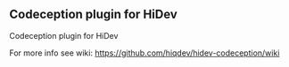 Codeception plugin for HiDev
----------------------------

Codeception plugin for HiDev

For more info see wiki:
https://github.com/hiqdev/hidev-codeception/wiki